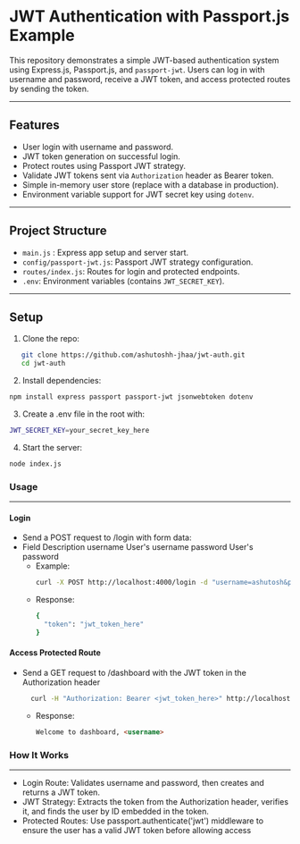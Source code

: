 
# JWT Authentication with Passport.js Example

This repository demonstrates a simple JWT-based authentication system using Express.js, Passport.js, and `passport-jwt`. Users can log in with username and password, receive a JWT token, and access protected routes by sending the token.

---

## Features

- User login with username and password.
- JWT token generation on successful login.
- Protect routes using Passport JWT strategy.
- Validate JWT tokens sent via `Authorization` header as Bearer token.
- Simple in-memory user store (replace with a database in production).
- Environment variable support for JWT secret key using `dotenv`.

---

## Project Structure

- `main.js` : Express app setup and server start.
- `config/passport-jwt.js`: Passport JWT strategy configuration.
- `routes/index.js`: Routes for login and protected endpoints.
- `.env`: Environment variables (contains `JWT_SECRET_KEY`).

---

## Setup

1. Clone the repo:
```bash
   git clone https://github.com/ashutoshh-jhaa/jwt-auth.git
   cd jwt-auth
 ```
2. Install dependencies:
```bash
npm install express passport passport-jwt jsonwebtoken dotenv
```
3. Create a .env file in the root with:
```bash
JWT_SECRET_KEY=your_secret_key_here
```
4. Start the server:
```bash
node index.js
```

### Usage
---
####   Login
- Send a POST request to /login with form data:
- Field	Description
    username	User's username
    password	User's password
    - Example:
	  ```bash
	  curl -X POST http://localhost:4000/login -d "username=ashutosh&password=1234"
	  ```
	-   Response:
		  ```bash
		  {
		    "token": "jwt_token_here"
		  }
		  ```

####  Access Protected Route
-  Send a GET request to /dashboard with the JWT token in the Authorization header
	  ```bash
	    curl -H "Authorization: Bearer <jwt_token_here>" http://localhost:4000/dashboard
	  ```
	- Response:
		```html
		Welcome to dashboard, <username>
		```
  
### How It Works
---
- Login Route: Validates username and password, then creates and returns a JWT token.
- JWT Strategy: Extracts the token from the Authorization header, verifies it, and finds the user by ID embedded in the token.
- Protected Routes: Use passport.authenticate('jwt') middleware to ensure the user has a valid JWT token before allowing access
